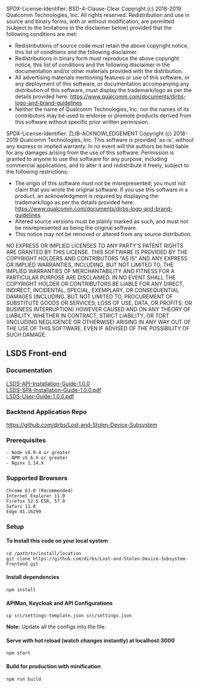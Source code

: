 SPDX-License-Identifier: BSD-4-Clause-Clear
Copyright (c) 2018-2019 Qualcomm Technologies, Inc.
All rights reserved.
Redistribution and use in source and binary forms, with or without
modification, are permitted (subject to the limitations in the disclaimer
below) provided that the following conditions are met:

   - Redistributions of source code must retain the above copyright notice,
   this list of conditions and the following disclaimer.
   - Redistributions in binary form must reproduce the above copyright
   notice, this list of conditions and the following disclaimer in the
   documentation and/or other materials provided with the distribution.
   - All advertising materials mentioning features or use of this software,
   or any deployment of this software, or documentation accompanying any
   distribution of this software, must display the trademark/logo as per the
   details provided here:
   https://www.qualcomm.com/documents/dirbs-logo-and-brand-guidelines
   - Neither the name of Qualcomm Technologies, Inc. nor the names of its
   contributors may be used to endorse or promote products derived from this
   software without specific prior written permission.


SPDX-License-Identifier: ZLIB-ACKNOWLEDGEMENT
Copyright (c) 2018-2019 Qualcomm Technologies, Inc.
This software is provided 'as-is', without any express or implied warranty.
In no event will the authors be held liable for any damages arising from
the use of this software.
Permission is granted to anyone to use this software for any purpose,
including commercial applications, and to alter it and redistribute it
freely, subject to the following restrictions:

   - The origin of this software must not be misrepresented; you must not
   claim that you wrote the original software. If you use this software in a
   product, an acknowledgment is required by displaying the trademark/logo as
   per the details provided here:
   https://www.qualcomm.com/documents/dirbs-logo-and-brand-guidelines
   - Altered source versions must be plainly marked as such, and must not
   be misrepresented as being the original software.
   - This notice may not be removed or altered from any source distribution.

NO EXPRESS OR IMPLIED LICENSES TO ANY PARTY'S PATENT RIGHTS ARE GRANTED BY
THIS LICENSE. THIS SOFTWARE IS PROVIDED BY THE COPYRIGHT HOLDERS AND
CONTRIBUTORS "AS IS" AND ANY EXPRESS OR IMPLIED WARRANTIES, INCLUDING, BUT
NOT LIMITED TO, THE IMPLIED WARRANTIES OF MERCHANTABILITY AND FITNESS FOR A
PARTICULAR PURPOSE ARE DISCLAIMED. IN NO EVENT SHALL THE COPYRIGHT HOLDER
OR CONTRIBUTORS BE LIABLE FOR ANY DIRECT, INDIRECT, INCIDENTAL, SPECIAL,
EXEMPLARY, OR CONSEQUENTIAL DAMAGES (INCLUDING, BUT NOT LIMITED TO,
PROCUREMENT OF SUBSTITUTE GOODS OR SERVICES; LOSS OF USE, DATA, OR PROFITS;
OR BUSINESS INTERRUPTION) HOWEVER CAUSED AND ON ANY THEORY OF LIABILITY,
WHETHER IN CONTRACT, STRICT LIABILITY, OR TORT (INCLUDING NEGLIGENCE OR
OTHERWISE) ARISING IN ANY WAY OUT OF THE USE OF THIS SOFTWARE, EVEN IF
ADVISED OF THE POSSIBILITY OF SUCH DAMAGE.


## LSDS Front-end

### Documentation
[LSDS-API-Installation-Guide-1.0.0](https://github.com/dirbs/Documentation/blob/master/Lost-and-Stolen-Device-Subsystem/LSDS-API-Installation-Guide-1.0.0.pdf)<br />
[LSDS-SPA-Installation-Guide-1.0.0.pdf](https://github.com/dirbs/Documentation/blob/master/Lost-and-Stolen-Device-Subsystem/LSDS-SPA-Installation-Guide-1.0.0.pdf) <br />
[LSDS-User-Guide-1.0.0.pdf](https://github.com/dirbs/Documentation/blob/master/Lost-and-Stolen-Device-Subsystem/LSDS-User-Guide-1.0.0.pdf)<br />

### Backtend Application Repo
https://github.com/dirbs/Lost-and-Stolen-Device-Subsystem

### Prerequisites
```
- Node v8.9.4 or greater
- NPM v5.6.X or greater
- Nginx 1.14.X
```

### Supported Browsers
```
Chrome 63.0 (Recommended)
Internet Explorer 11.0
Firefox 52.5 ESR, 57.0
Safari 11.0
Edge 41.16299
```

### Setup

#### To Install this code on your local system
```
cd /path/to/install/location
git clone https://github.com/dirbs/Lost-and-Stolen-Device-Subsystem-Frontend.git
```

#### Install dependencies
```
npm install
```

#### APIMan, Keycloak and API Configurations

```
cp src/settings-template.json src/settings.json
```

**Note:** Update all the configs into the file.

#### Serve with hot reload (watch changes instantly) at localhost:3000
```
npm start
```

#### Build for production with minification
```
npm run build
```
